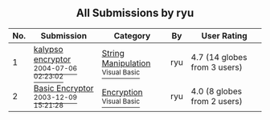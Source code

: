 ﻿<div align="center">

## All Submissions by ryu

</div>

No.  | Submission | Category | By   | User Rating
---- | ---------- | -------- | ---- | -----------
1 | [kalypso encryptor<br /><sup>2004-07-06 02:23:02</sup>](https://github.com/Planet-Source-Code/ryu-kalypso-encryptor__1-54783) | [String Manipulation<br /><sup>Visual Basic</sup>](../ByCategory/string-manipulation__1-5.md) | ryu | 4.7 (14 globes from 3 users)
2 | [Basic Encryptor<br /><sup>2003-12-09 15:21:28</sup>](https://github.com/Planet-Source-Code/ryu-basic-encryptor__1-51125) | [Encryption<br /><sup>Visual Basic</sup>](../ByCategory/encryption__1-48.md) | ryu | 4.0 (8 globes from 2 users)
